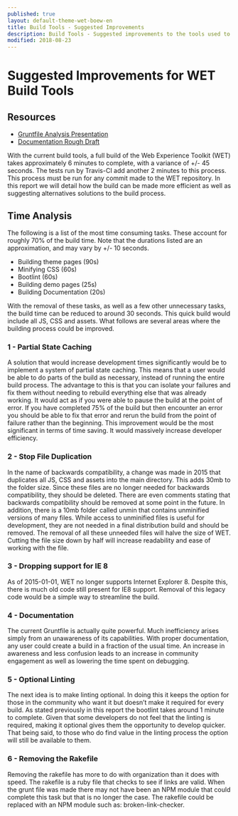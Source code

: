 ```yaml
---
published: true
layout: default-theme-wet-boew-en
title: Build Tools - Suggested Improvements
description: Build Tools - Suggested improvements to the tools used to build WET.
modified: 2018-08-23
---
```


# Suggested Improvements for WET Build Tools

## Resources

- [Gruntfile Analysis Presentation]()
- [Documentation Rough Draft](2018-9-grunt-doc-draft.md)

With the current build tools, a full build of the Web Experience Toolkit (WET) takes approximately 6 minutes to complete, with a variance of +/- 45 seconds. The tests run by Travis-CI add another 2 minutes to this process. This process must be run for any commit made to the WET repository.  In this report we will detail how the build can be made more efficient as well as suggesting alternatives solutions to the build process.

## Time Analysis

The following is a list of the most time consuming tasks. These account for roughly 70% of the build time. Note that the durations listed are an approximation, and may vary by +/- 10 seconds.

- Building theme pages (90s)
- Minifying CSS (60s)
- Bootlint (60s)
- Building demo pages (25s)
- Building Documentation (20s)

With the removal of these tasks, as well as a few other unnecessary tasks, the build time can be reduced to around 30 seconds. This quick build would include all JS, CSS and assets.
What follows are several areas where the building process could be improved.

### 1 - Partial State Caching

A solution that would increase development times significantly would be to implement a system of partial state caching.  This means that a user would be able to do parts of the build as necessary, instead of running the entire build process.  The advantage to this is that you can isolate your failures and fix them without needing to rebuild everything else that was already working.  It would act as if you were able to pause the build at the point of error.  If you have completed 75% of the build but then encounter an error you should be able to fix that error and rerun the build from the point of failure rather than the beginning. This improvement would be the most significant in terms of time saving. It would massively increase developer efficiency.

### 2 - Stop File Duplication

In the name of backwards compatibility, a change was made in 2015 that duplicates all JS, CSS and assets into the main directory. This adds 30mb to the folder size. Since these files are no longer needed for backwards compatibility, they should be deleted. There are even comments stating that backwards compatibility should be removed at some point in the future.
In addition, there is a 10mb folder called unmin that contains unminified versions of many files. While access to unminified files is useful for development, they are not needed in a final distribution build and should be removed.
The removal of all these unneeded files will halve the size of WET. Cutting the file size down by half will increase readability and ease of working with the file.

### 3 - Dropping support for IE 8

As of 2015-01-01, WET no longer supports Internet Explorer 8. Despite this, there is much old code still present for IE8 support. Removal of this legacy code would be a simple way to streamline the build.

### 4 - Documentation

The current Gruntfile is actually quite powerful. Much inefficiency arises simply from an unawareness of its capabilities.  With proper documentation, any user could create a build in a fraction of the usual time. An increase in awareness and less confusion leads to an increase in community engagement as well as lowering the time spent on debugging.

### 5 - Optional Linting

The next idea is to make linting optional.  In doing this it keeps the option for those in the community who want it but doesn’t make it required for every build.  As stated previously in this report the bootlint takes around 1 minute to complete.  Given that some developers do not feel that the linting is required, making it optional gives them the opportunity to develop quicker.  That being said, to those who do find value in the linting process the option will still be available to them.

### 6 - Removing the Rakefile

Removing the rakefile has more to do with organization than it does with speed. The rakefile is a ruby file that checks to see if links are valid.  When the grunt file was made there may not have been an NPM module that could complete this task but that is no longer the case.  The rakefile could be replaced with an NPM module such as: broken-link-checker.
